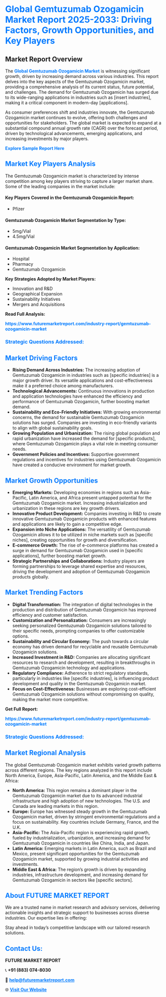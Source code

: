 <h1 style="color: #007BFF;">Global Gemtuzumab Ozogamicin Market Report 2025-2033: Driving Factors, Growth Opportunities, and Key Players</h1>

<section id="overview">
<h2>Market Report Overview</h2>
<p>The <a href="https://www.futuremarketreport.com/industry-report/gemtuzumab-ozogamicin-market" style="color: #007BFF; text-decoration: none;"><strong>Global Gemtuzumab Ozogamicin Market</strong></a> is witnessing significant growth, driven by increasing demand across various industries. This report delves into the key aspects of the Gemtuzumab Ozogamicin market, providing a comprehensive analysis of its current status, future potential, and challenges. The demand for Gemtuzumab Ozogamicin has surged due to its wide-ranging applications in industries such as [insert industries], making it a critical component in modern-day [applications].</p>
<p>As consumer preferences shift and industries innovate, the Gemtuzumab Ozogamicin market continues to evolve, offering both challenges and opportunities for stakeholders. The global market is expected to expand at a substantial compound annual growth rate (CAGR) over the forecast period, driven by technological advancements, emerging applications, and increasing investments by major players.</p>
</section>

<section id="overview">
<p><a href="https://www.futuremarketreport.com/request-sample/reportId=122727" style="color: #007BFF; text-decoration: none;"><strong>Explore Sample Report Here</strong></a></p>
</section>

<section id="key-players">
<h2 style="color: #007BFF;">Market Key Players Analysis</h2>
<p>The Gemtuzumab Ozogamicin market is characterized by intense competition among key players striving to capture a larger market share. Some of the leading companies in the market include:</p>
<h4>Key Players Covered in the Gemtuzumab Ozogamicin Report:</h4>
<ul><li>Pfizer</li></ul>
<h4>Gemtuzumab Ozogamicin Market Segmentation by Type:</h4>
<ul><li>5mg/Vial</li><li>4.5mg/Vial</li></ul>

<h4>Gemtuzumab Ozogamicin Market Segmentation by Application:</h4>
<ul><li>Hospital</li><li>Pharmacy</li><li>Gemtuzumab Ozogamicin</li></ul>
<p><strong>Key Strategies Adopted by Market Players:</strong></p>
<ul>
<li>Innovation and R&D</li>
<li>Geographical Expansion</li>
<li>Sustainability Initiatives</li>
<li>Mergers and Acquisitions</li>
</ul>
</section>

<section>
<p><strong>Read Full Analysis: </strong></p><a href="https://www.futuremarketreport.com/industry-report/gemtuzumab-ozogamicin-market" style="color: #007BFF; text-decoration: none;"><strong>https://www.futuremarketreport.com/industry-report/gemtuzumab-ozogamicin-market</strong></a>
<h3 style="color: #007BFF;">Strategic Questions Addressed:</h3>
</section>

<section id="driving-factors">
<h2 style="color: #007BFF;">Market Driving Factors</h2>
<ul>
<li><strong>Rising Demand Across Industries:</strong> The increasing adoption of Gemtuzumab Ozogamicin in industries such as [specific industries] is a major growth driver. Its versatile applications and cost-effectiveness make it a preferred choice among manufacturers.</li>
<li><strong>Technological Advancements:</strong> Continuous innovations in production and application technologies have enhanced the efficiency and performance of Gemtuzumab Ozogamicin, further boosting market demand.</li>
<li><strong>Sustainability and Eco-Friendly Initiatives:</strong> With growing environmental concerns, the demand for sustainable Gemtuzumab Ozogamicin solutions has surged. Companies are investing in eco-friendly variants to align with global sustainability goals.</li>
<li><strong>Growing Population and Urbanization:</strong> The rising global population and rapid urbanization have increased the demand for [specific products], where Gemtuzumab Ozogamicin plays a vital role in meeting consumer needs.</li>
<li><strong>Government Policies and Incentives:</strong> Supportive government regulations and incentives for industries using Gemtuzumab Ozogamicin have created a conducive environment for market growth.</li>
</ul>
</section>

<section id="growth-opportunities">
<h2 style="color: #007BFF;">Market Growth Opportunities</h2>
<ul>
<li><strong>Emerging Markets:</strong> Developing economies in regions such as Asia-Pacific, Latin America, and Africa present untapped potential for the Gemtuzumab Ozogamicin market. Increasing industrialization and urbanization in these regions are key growth drivers.</li>
<li><strong>Innovative Product Development:</strong> Companies investing in R&D to create innovative Gemtuzumab Ozogamicin products with enhanced features and applications are likely to gain a competitive edge.</li>
<li><strong>Expansion into Niche Applications:</strong> The versatility of Gemtuzumab Ozogamicin allows it to be utilized in niche markets such as [specific niches], creating opportunities for growth and diversification.</li>
<li><strong>E-commerce Growth:</strong> The rise of e-commerce platforms has created a surge in demand for Gemtuzumab Ozogamicin used in [specific applications], further boosting market growth.</li>
<li><strong>Strategic Partnerships and Collaborations:</strong> Industry players are forming partnerships to leverage shared expertise and resources, driving the development and adoption of Gemtuzumab Ozogamicin products globally.</li>
</ul>
</section>

<section id="trending-factors">
<h2 style="color: #007BFF;">Market Trending Factors</h2>
<ul>
<li><strong>Digital Transformation:</strong> The integration of digital technologies in the production and distribution of Gemtuzumab Ozogamicin has improved efficiency and customer satisfaction.</li>
<li><strong>Customization and Personalization:</strong> Consumers are increasingly seeking personalized Gemtuzumab Ozogamicin solutions tailored to their specific needs, prompting companies to offer customizable options.</li>
<li><strong>Sustainability and Circular Economy:</strong> The push towards a circular economy has driven demand for recyclable and reusable Gemtuzumab Ozogamicin solutions.</li>
<li><strong>Increased Investment in R&D:</strong> Companies are allocating significant resources to research and development, resulting in breakthroughs in Gemtuzumab Ozogamicin technology and applications.</li>
<li><strong>Regulatory Compliance:</strong> Adherence to strict regulatory standards, particularly in industries like [specific industries], is influencing product development and quality in the Gemtuzumab Ozogamicin market.</li>
<li><strong>Focus on Cost-Effectiveness:</strong> Businesses are exploring cost-efficient Gemtuzumab Ozogamicin solutions without compromising on quality, making the market more competitive.</li>
</ul>
</section>

<section>
<p><strong>Get Full Report: </strong></p><a href="https://www.futuremarketreport.com/industry-report/gemtuzumab-ozogamicin-market" style="color: #007BFF; text-decoration: none;"><strong>https://www.futuremarketreport.com/industry-report/gemtuzumab-ozogamicin-market</strong></a>
<h3 style="color: #007BFF;">Strategic Questions Addressed:</h3>
</section>


<section id="regional-analysis">
<h2 style="color: #007BFF;">Market Regional Analysis</h2>
<p>The global Gemtuzumab Ozogamicin market exhibits varied growth patterns across different regions. The key regions analyzed in this report include North America, Europe, Asia-Pacific, Latin America, and the Middle East & Africa:</p>
<ul>
<li><strong>North America:</strong> This region remains a dominant player in the Gemtuzumab Ozogamicin market due to its advanced industrial infrastructure and high adoption of new technologies. The U.S. and Canada are leading markets in this region.</li>
<li><strong>Europe:</strong> Europe has witnessed steady growth in the Gemtuzumab Ozogamicin market, driven by stringent environmental regulations and a focus on sustainability. Key countries include Germany, France, and the U.K.</li>
<li><strong>Asia-Pacific:</strong> The Asia-Pacific region is experiencing rapid growth, fueled by industrialization, urbanization, and increasing demand for Gemtuzumab Ozogamicin in countries like China, India, and Japan.</li>
<li><strong>Latin America:</strong> Emerging markets in Latin America, such as Brazil and Mexico, present significant opportunities for the Gemtuzumab Ozogamicin market, supported by growing industrial activities and investments.</li>
<li><strong>Middle East & Africa:</strong> The region’s growth is driven by expanding industries, infrastructure development, and increasing demand for Gemtuzumab Ozogamicin in sectors like [specific sectors].</li>
</ul>
</section>

<footer>
<h2 style="color: #007BFF;">About FUTURE MARKET REPORT</h2>
<p>We are a trusted name in market research and advisory services, delivering actionable insights and strategic support to businesses across diverse industries. Our expertise lies in offering:</p>

<p>Stay ahead in today’s competitive landscape with our tailored research solutions.</p>

<h2 style="color: #007BFF;">Contact Us:</h2>
<p><strong>FUTURE MARKET REPORT</strong></p>
<p>📞 <strong>+91 (883) 074-8030</strong></p>
<p>📧 <strong><a href="mailto:help@futuremarketreport.com" style="color: #007BFF;">help@futuremarketreport.com</a></strong></p>
<p>🌐 <strong><a href="https://www.futuremarketreport.com/" style="color: #007BFF;">Visit Our Website</a></strong></p>
</footer>